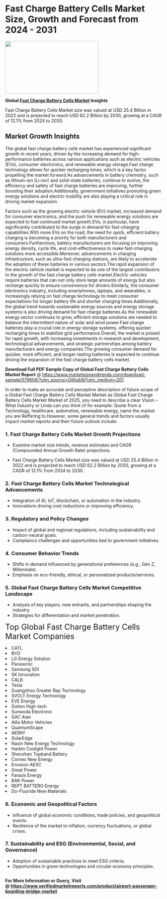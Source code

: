 <H1>Fast Charge Battery Cells Market Size, Growth and Forecast from 2024 - 2031</H1><img class="aligncenter size-medium wp-image-584254" src="https://thirdeyenews.in/wp-content/uploads/2024/09/Global-Market-Research-300x168.jpeg" alt="" width="300" height="168" /><p><strong>Global&nbsp;<a href="https://www.marketsizeandtrends.com/download-sample/579858/?utm_source=Github8j?utm_medium=201">Fast Charge Battery Cells Market</a> Insights</strong></p><p>Fast Charge Battery Cells Market size was valued at USD 25.4 Billion in 2022 and is projected to reach USD 62.2 Billion by 2030, growing at a CAGR of 12.1% from 2024 to 2030.</p><p><h2>Market Growth Insights</h2> <p>The global fast charge battery cells market has experienced significant growth in recent years, driven by the increasing demand for high-performance batteries across various applications such as electric vehicles (EVs), consumer electronics, and renewable energy storage.Fast charge technology allows for quicker recharging times, which is a key factor propelling the market forward.As advancements in battery chemistry, such as lithium-ion (Li-ion) and solid-state batteries, continue to evolve, the efficiency and safety of fast charge batteries are improving, further boosting their adoption.Additionally, government initiatives promoting green energy solutions and electric mobility are also playing a critical role in driving market expansion.</p> <p>Factors such as the growing electric vehicle (EV) market, increased demand for consumer electronics, and the push for renewable energy solutions are expected to fuel continued market growth.EVs, in particular, have significantly contributed to the surge in demand for fast-charging capabilities.With more EVs on the road, the need for quick, efficient battery charging is becoming a priority for both manufacturers and consumers.Furthermore, battery manufacturers are focusing on improving energy density, cycle life, and cost-effectiveness to make fast-charging solutions more accessible.Moreover, advancements in charging infrastructure, such as ultra-fast charging stations, are likely to accelerate the adoption of these batteries in various sectors.The rapid expansion of the electric vehicle market is expected to be one of the largest contributors to the growth of the fast charge battery cells market.Electric vehicles require batteries that can not only store large amounts of energy but also recharge quickly to ensure convenience for drivers.Similarly, the consumer electronics industry, including smartphones, laptops, and wearables, is increasingly relying on fast charge technology to meet consumer expectations for longer battery life and shorter charging times.Additionally, the global trend towards sustainable energy sources and energy storage systems is also driving demand for fast charge batteries.As the renewable energy sector continues to grow, efficient storage solutions are needed to balance the intermittent nature of solar and wind power.Fast charge batteries play a crucial role in energy storage systems, offering quicker recharging times to stabilize grid performance.Overall, the market is poised for rapid growth, with increasing investments in research and development, technological advancements, and strategic partnerships among battery manufacturers and energy companies.The growing consumer demand for quicker, more efficient, and longer-lasting batteries is expected to continue driving the expansion of the fast charge battery cells market.<p><span class=""><strong>Download Full PDF Sample Copy of Global Fast Charge Battery Cells Market Report</strong> @ <a href="https://www.marketsizeandtrends.com/download-sample/579858/?utm_source=Github8j?utm_medium=201" target="_blank">https://www.marketsizeandtrends.com/download-sample/579858/?utm_source=Github8j?utm_medium=201</a></span></p><p>In order to make an accurate and perceptive description of future scope of a Global&nbsp;Fast Charge Battery Cells Market Market as Global&nbsp;Fast Charge Battery Cells Market Market of 2025, you need to describe a clear Vision &ndash; What Industry or Linda can you think of for example: Quote from a Technology, healthcare, automotive, renewable energy, name the market you are Reffering to.However, some general trends and factors usually impact market reports and their future outlook include:</p><h3>1.&nbsp;<strong>Fast Charge Battery Cells Market Growth Projections</strong></h3><ul><li>Examine market size trends, revenue estimates and CAGR (Compounded Annual Growth Rate) projections.</li><li><p>Fast Charge Battery Cells Market size was valued at USD 25.4 Billion in 2022 and is projected to reach USD 62.2 Billion by 2030, growing at a CAGR of 12.1% from 2024 to 2030.</p></li></ul><h3>2.&nbsp;<strong>Fast Charge Battery Cells Market Technological Advancements</strong></h3><ul><li>Integration of AI, IoT, blockchain, or automation in the industry.</li><li>Innovations driving cost reductions or improving efficiency.</li></ul><h3>3.&nbsp;<strong>Regulatory and Policy Changes</strong></h3><ul><li>Impact of global and regional regulations, including sustainability and carbon-neutral goals.</li><li>Compliance challenges and opportunities tied to government initiatives.</li></ul><h3>4.&nbsp;<strong>Consumer Behavior Trends</strong></h3><ul><li>Shifts in demand influenced by generational preferences (e.g., Gen Z, Millennials).</li><li>Emphasis on eco-friendly, ethical, or personalized products/services.</li></ul><h3>5.&nbsp;<strong>Global Fast Charge Battery Cells Market Competitive Landscape</strong></h3><ul><li>Analysis of key players, new entrants, and partnerships shaping the industry.</li><li>Strategies for differentiation and market penetration.</li></ul><p data-pm-slice="1 1 []"><span style="color: inherit; font-family: inherit; font-size: 25px;">Top Global Fast Charge Battery Cells Market Companies</span></p><div class="" data-test-id=""><p><li>CATL</li><li> BYD</li><li> LG Energy Solution</li><li> Panasonic</li><li> Samsung SDI</li><li> SK Innovation</li><li> CALB</li><li> Tesla</li><li> Guangzhou Greater Bay Technology</li><li> SVOLT Energy Technology</li><li> EVE Energy</li><li> Gotion High-tech</li><li> Sunwoda Electronic</li><li> GAC Aian</li><li> Atlis Motor Vehicles</li><li> QuantumScape</li><li> iM3NY</li><li> SolarEdge</li><li> Naxin New Energy Technology</li><li> Harbin Coslight Power</li><li> Shenzhen Topband Battery</li><li> Cornex New Energy</li><li> Envision AESC</li><li> Great Power</li><li> Farasis Energy</li><li> BAK Power</li><li> REPT BATTERO Energy</li><li> Do-Fluoride New Materials</li></p></div><h3>6.&nbsp;<strong>Economic and Geopolitical Factors</strong></h3><ul><li>Influence of global economic conditions, trade policies, and geopolitical events.</li><li>Resilience of the market to inflation, currency fluctuations, or global crises.</li></ul><h3>7.&nbsp;<strong>Sustainability and ESG (Environmental, Social, and Governance)</strong></h3><ul><li>Adoption of sustainable practices to meet ESG criteria.</li><li>Opportunities in green technologies and circular economy principles.</li></ul><h2><strong style="font-size: 14px;">For More Information or Query, Visit @&nbsp;</strong><a style="background-color: #ffffff; font-size: 14px;" href="https://www.marketsizeandtrends.com/report/fast-charge-battery-cells-market/" target="_blank">https://www.verifiedmarketreports.com/product/airport-passenger-boarding-bridge-market</a></h2>